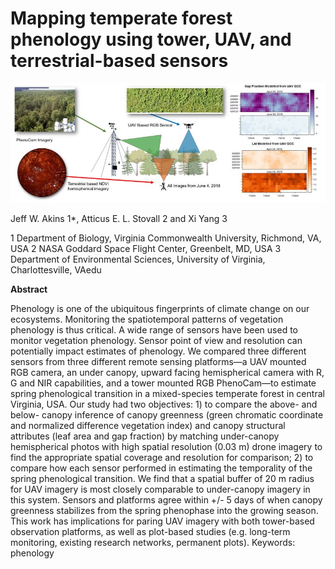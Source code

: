 # Mapping temperate forest phenology using tower, UAV, and terrestrial-based sensors 

![](./files/graphical_abstract.jpg)


Jeff W. Akins 1*, Atticus E. L. Stovall 2 and Xi Yang 3

1	Department of Biology, Virginia Commonwealth University, Richmond, VA, USA
2	NASA Goddard Space Flight Center, Greenbelt, MD, USA
3 	Department of Environmental Sciences, University of Virginia, Charlottesville, VAedu


**Abstract** 

Phenology is one of the ubiquitous fingerprints of climate change on our ecosystems. Monitoring the spatiotemporal patterns of vegetation phenology is thus critical. A wide range of sensors have been used to monitor vegetation phenology. Sensor point of view and resolution can potentially impact estimates of phenology. We compared three different sensors from three different remote sensing platforms—a UAV mounted RGB camera, an under canopy, upward facing hemispherical camera with R, G and NIR capabilities, and a tower mounted RGB PhenoCam—to estimate spring phenological transition in a mixed-species temperate forest in central Virginia, USA. Our study had two objectives:  1) to compare the above- and below- canopy inference of canopy greenness (green chromatic coordinate and normalized difference vegetation index) and canopy structural attributes (leaf area and gap fraction) by matching under-canopy hemispherical photos with high spatial resolution (0.03 m) drone imagery to find the appropriate spatial coverage and resolution for comparison; 2) to compare how each sensor performed in estimating the temporality of the spring phenological transition. We find that a spatial buffer of 20 m radius for UAV imagery is most closely comparable to under-canopy imagery in this system. Sensors and platforms agree within +/- 5 days of when canopy greenness stabilizes from the spring phenophase into the growing season. This work has implications for paring UAV imagery with both tower-based observation platforms, as well as plot-based studies (e.g. long-term monitoring, existing research networks, permanent plots).
Keywords: phenology
